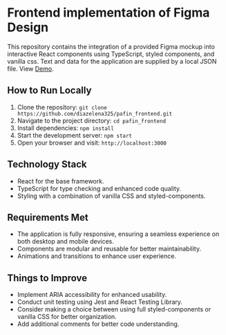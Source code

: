 # Frontend implementation of Figma Design

This repository contains the integration of a provided Figma mockup into interactive React components using TypeScript, styled components, and vanilla css. Text and data for the application are supplied by a local JSON file. View [Demo](https://pafinfe-ediaz.netlify.app).

## How to Run Locally

1. Clone the repository: `git clone https://github.com/diazelena325/pafin_frontend.git`
2. Navigate to the project directory: `cd pafin_frontend`
3. Install dependencies: `npm install`
4. Start the development server: `npm start`
5. Open your browser and visit: `http://localhost:3000`

## Technology Stack

- React for the base framework.
- TypeScript for type checking and enhanced code quality.
- Styling with a combination of vanilla CSS and styled-components.

## Requirements Met

- The application is fully responsive, ensuring a seamless experience on both desktop and mobile devices.
- Components are modular and reusable for better maintainability.
- Animations and transitions to enhance user experience.

## Things to Improve

- Implement ARIA accessibility for enhanced usability.
- Conduct unit testing using Jest and React Testing Library.
- Consider making a choice between using full styled-components or vanilla CSS for better organization.
- Add additional comments for better code understanding.

